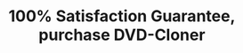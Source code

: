 ---
title: 100% Satisfaction Guarantee, purchase DVD-Cloner
metaItems:
  - name: description
    content: DVD to DVD copy, copy dual layer DVDs, 30 day money-back guarantee that makes it your perfect DVD copy solution!
  - name: keywords
    content: DVD-Cloner, order  
template: primary
areaTop:
  bottomAdditionText: <a href="/dvd-cloner/dvd-copy-64bit/" class="btn rounded-0 btn-outline-dark">Achieve 20% higher copy speed with DVD-Cloner 64-bit </a>
  additionClass: shadow-box py-lg-8 py-6
  type: order
  button:
    additionText: |      
      After purchasing DVD-Cloner, you could <a class="text-danger" href="https://www.blue-cloner.com/dc_discountorder.html">get 10% discount to buy Blue-Cloner here</a>, and enjoy wonderful HD movies!
       
      <span class="text-danger">Note: You can get both DVD-Cloner and DVD-Cloner 64-bit with one order!</span>
orderList:
  name: order-list
  template: card
  type: order
  container: container 
  title: 
  textTop: 
  textBottom: 
  button:
  paddingY: 6
  additionClass: position-relative text-center
  bgStyle: 
  reWriteitem:
    - handleName: DVD-Cloner Gold
      active: true
  iconGird: 4
bundles:
  name: Bundles
  active: true
  container: container
  additionClass: position-relative bg-dark-opacity-1
  items:
    - title: DVD Software Bundles
      list:
        - title: Blue&DVD-Cloner Suite
          url: https://secure.avangate.com/order/checkout.php?PRODS=4558661&QTY=1&CART=1&ORDERSTYLE=nLWooJXflH4=
          handleName:
            - DVD-Cloner
            - Blue-Cloner
          initialPrice: 120
          price: 96
          discountRate: 20%
          additionClass: col-xxl-6
          text: Blue & DVD-Cloner Suite, including DVD-Cloner and Blue-Cloner, enables you to copy DVD and Blu-ray movies with diverse copy modes, such as perfect 1:1 DVD/Blu-ray copy, movie complete copy, movie-only copy, split copy and customized copy.
        - title: DVD-Cloner & ripper Suite
          url: https://secure.avangate.com/order/checkout.php?PRODS=4558660&QTY=1&CART=1&ORDERSTYLE=nLWooJXflH4= 
          handleName:
            - dc
            - odr
          initialPrice: 100
          price: 70
          discountRate: 30%
          additionClass: col-xxl-6
          text: DVD-Cloner & ripper Suite, including DVD-Cloner and Open DVD ripper, enables you to copy DVD movies with diverse copy modes, remove all DVD protections and rip DVD movies to many different video and audio formats for playback on various media devices.
        - title: DVD-Cloner & SmartBurner Suite
          url: https://secure.avangate.com/order/checkout.php?PRODS=4602164&QTY=1&CART=1
          handleName:
            - dc
            - osb
          initialPrice: 90
          price: 63
          discountRate: 30%
          additionClass: col-xxl-6
          text: DVD-Cloner & SmartBurner Suite, including DVD-Cloner and Open SmartBurner, enables you to copy DVD movies with diverse copy modes, remove all DVD protections and burn data/video files to DVD/Blu-ray discs.
        - title: DVD-Cloner & Stream-Cloner Suite
          url: https://secure.avangate.com/order/checkout.php?PRODS=4558665&QTY=1&CART=1&ORDERSTYLE=nLWooJXflH4=
          handleName:
            - dc
            - sc
          initialPrice: 120
          price: 96
          discountRate: 20%
          additionClass: col-xxl-6
          text: DVD-Cloner & Stream-Cloner Suite, including DVD-Cloner and Stream-Cloner, enables you to copy DVD movies with diverse copy modes, remove all DVD protections, download/capture online movies and convert them to various video and audio formats.
        - title: DVD-Cloner & Game-Cloner Suite
          url: https://secure.avangate.com/order/checkout.php?PRODS=4558663&QTY=1&CART=1&ORDERSTYLE=nLWooJXflH4=
          handleName:
            - dc
            - gc
          initialPrice: 95
          price: 76
          discountRate: 20%
          additionClass: col-xxl-6
          text: DVD-Cloner & Game-Cloner Suite, including DVD-Cloner and Game-Cloner, enables you to copy DVD movies with diverse copy modes, remove all DVD protections and copy PS3 games, PS2 games, Xbox 360 games, Wii games and PC games with excellent image quality.
        - title: DVD-Cloner Ultimate
          type: ultimate
          url: https://secure.avangate.com/order/checkout.php?PRODS=4558663&QTY=1&CART=1&ORDERSTYLE=nLWooJXflH4=
          handleName:
            - dc
            - odr
            - osb
            - gc
            - ic
          initialPrice: 195
          price: 132
          discountRate: 32%
          additionClass: col-xxl-6
          text: DVD-Cloner Ultimate, including DVD-Cloner, Open DVD ripper, Open SmartBurner, Game-Cloner and iPod-Cloner, enables you to copy your DVD movies with perfect quality, rip DVD movies to various video and audio formats, burn data/video files to DVD/Blu-ray discs, convert your DVD movies to iPod compatible formats and copy various games.
    - title: Blu-ray Software Bundles
      list:
        - title: Blue&DVD-Cloner Suite
          url: https://secure.avangate.com/order/checkout.php?PRODS=4558661&QTY=1&CART=1&ORDERSTYLE=nLWooJXflH4=
          handleName:
            - DVD-Cloner
            - Blue-Cloner
          initialPrice: 120
          price: 96
          discountRate: 20%
          additionClass: col-xxl-6
          text: Blue & DVD-Cloner Suite, including DVD-Cloner and Blue-Cloner, enables you to copy DVD and Blu-ray movies with diverse copy modes, such as perfect 1:1 DVD/Blu-ray copy, movie complete copy, movie-only copy, split copy and customized copy.
        - title: Blue-Cloner & SmartBurner Suite
          url: https://secure.avangate.com/order/checkout.php?PRODS=4602163&QTY=1&CART=1
          handleName:
            - bc
            - osb
          initialPrice: 90
          price: 63
          discountRate: 30%
          additionClass: col-xxl-6
          text: Blue-Cloner & SmartBurner Suite, including Blue-Cloner and Open SmartBurner, enables you to copy Blu-ray movies with diverse copy modes, remove BD protections and burn data/video files to DVD/Blu-ray discs.

        - title: Blue-Cloner & Stream-Cloner Suite
          url: https://secure.avangate.com/order/checkout.php?PRODS=4606517&QTY=1&CART=1
          handleName:
            - bc
            - sc
          initialPrice: 120
          price: 96
          discountRate: 20%
          additionClass: col-xxl-6
          text: Blue-Cloner & Stream-Cloner Suite, including DVD-Cloner and Stream-Cloner, enables you to copy DVD movies with diverse copy modes, remove all DVD protections, download/capture online movies and convert them to various video and audio formats.

        - title: Blue-Cloner & ripper Suite
          url: https://secure.avangate.com/order/checkout.php?PRODS=4558666&QTY=1&CART=1&ORDERSTYLE=nLWooJXflH4=
          handleName:
            - bc
            - obr
          initialPrice: 100
          price: 80
          discountRate: 20%
          additionClass: col-xxl-6
          text: Blue-Cloner & ripper Suite, including Blue-Cloner and Open Blu-ray ripper, enables you to copy Blu-ray movies with diverse copy modes, remove BD protections and rip Blu-ray movies to many different video and audio formats for playback on various media devices.

        - title: Blue-Cloner Ultimate
          type: ultimate
          url: https://secure.avangate.com/order/checkout.php?PRODS=4558667&QTY=1&CART=1&ORDERSTYLE=nLWooJXflH4=
          handleName:
            - bc
            - obr
            - osb
            - btd
            - bth
          initialPrice: 200
          price: 136
          discountRate: 32%
          additionClass: col-xxl-6
          text: Blue-Cloner Ultimate, including Blue-Cloner, Open blu-ray ripper, Open SmartBurner, Blu-ray to HDD and Blu-ray to DVD.
bonus: 
  name: Free Software
  active: true
  title: DVD-Cloner's Bonus Software
  additionClass: bg-dark-opacity-2
  items:
    - handleName: Open DVD Ripper Lite
    - handleName: Stream-Cloner Lite               
---